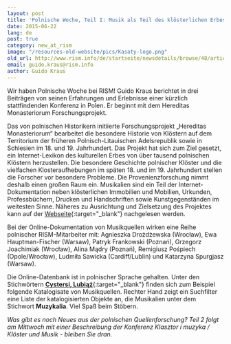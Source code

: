 ```yaml
---
layout: post
title: 'Polnische Woche, Teil I: Musik als Teil des klösterlichen Erbes in Polen'
date: 2015-06-22
lang: de
post: true
category: new_at_rism
image: "/resources-old-website/pics/Kasaty-logo.png"
old_url: http://www.rism.info/de/startseite/newsdetails/browse/48/article/64/polish-week-part-i-music-as-part-of-monastic-heritage-in-poland.html
email: guido.kraus@rism.info
author: Guido Kraus
---
```


Wir haben Polnische Woche bei RISM! Guido Kraus berichtet in drei Beiträgen von seinen Erfahrungen und Erlebnisse einer kürzlich stattfindenden Konferenz in Polen. Er beginnt mit dem Hereditas Monasteriorum Forschungsprojekt.


Das von polnischen Historikern initiierte Forschungsprojekt „Hereditas Monasteriorum“ bearbeitet die besondere Historie von Klöstern auf dem Territorium der früheren Polnisch-Litauischen Adelsrepublik sowie in Schlesien im 18. und 19. Jahrhundert. Das Projekt hat sich zum Ziel gesetzt, ein Internet-Lexikon des kulturellen Erbes von über tausend polnischen Klöstern herzustellen. Die besondere Geschichte polnischer Klöster und die vielfachen Klosteraufhebungen im späten 18. und im 19. Jahrhundert stellen die Forscher vor besondere Probleme. Die Provenienzforschung nimmt deshalb einen großen Raum ein. Musikalien sind ein Teil der Internet-Dokumentation neben klösterlichen Immobilien und Mobilien, Urkunden, Professbüchern, Drucken und Handschriften sowie Kunstgegenständen im weitesten Sinne. Näheres zu Ausrichtung und Zielsetzung des Projektes kann auf der [Webseite](http://www.kasaty.pl/home-en/){:target="_blank"} nachgelesen werden.


Bei der Online-Dokumentation von Musikquellen wirken eine Reihe polnischer RISM-Mitarbeiter mit: Agnieszka Drożdżewska (Wrocław), Ewa Hauptman-Fischer (Warsaw), Patryk Frankowski (Poznań), Grzegorz Joachimiak (Wrocław), Alina Mądry (Poznań), Remigiusz Pośpiech (Opole/Wrocław), Ludmiła Sawicka (Cardiff/Lublin) und Katarzyna Spurgjasz (Warsaw).


Die Online-Datenbank ist in polnischer Sprache gehalten. Unter den Stichwörtern [**Cystersi, Lubiąż**](http://pw.kasaty.pl/klasztor/Monastery/489.html){:target="_blank"} finden sich zum Beispiel folgende Katalogisate von Musikquellen. Rechter Hand zeigt ein Suchfilter eine Liste der katalogisierten Objekte an, die Musikalien unter dem Stichwort **Muzykalia**. Viel Spaß beim Stöbern.

_Was gibt es noch Neues aus der polnischen Quellenforschung? Teil 2 folgt am Mittwoch mit einer Beschreibung der Konferenz Klasztor i muzyka / Klöster und Musik - bleiben Sie dran._
